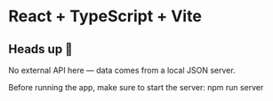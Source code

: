 # React + TypeScript + Vite

## Heads up 👋
No external API here — data comes from a local JSON server.  

Before running the app, make sure to start the server:   npm run server

